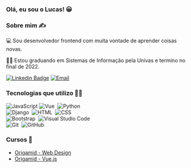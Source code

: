 ### Olá, eu sou o Lucas! 😀

### Sobre mim ✍️
💻 Sou desenvolvedor frontend com muita vontade de aprender coisas novas.

👨‍🎓 Estou graduando em Sistemas de Informação pela Univas e termino no final de 2022.

[![Linkedin Badge](https://img.shields.io/badge/-LinkedIn-blue?style=flat-square&logo=Linkedin&logoColor=white&link=https://www.linkedin.com/in/fagnerpsantos/)](https://br.linkedin.com/in/lucas-nery-57b476180/)
<a href="mailto:lucasnerytoledo@hotmail.com"><img alt="Email" src="https://img.shields.io/badge/-Outlook-blue?style=flat-square&logo=gmail" /></a> &nbsp;

### Tecnologias que utilizo 🧑‍💻

![JavaScript](https://img.shields.io/badge/JavaScript-F7DF1E?style=for-the-badge&logo=javascript&logoColor=black)
![Vue](https://img.shields.io/badge/Vue.js-42b983?style=for-the-badge&logo=vuejs)&nbsp;
![Python](https://img.shields.io/badge/Python-2d618c?style=for-the-badge&logo=python)&nbsp;<br>
![Django](https://img.shields.io/badge/Django-0C4B33?style=for-the-badge&logo=django)&nbsp;
![HTML](https://img.shields.io/badge/HTML-ffa500?style=for-the-badge&logo=HTML5)&nbsp;
![CSS](https://img.shields.io/badge/-CSS-264DE4?style=for-the-badge&logo=CSS3)&nbsp;<br>
![Bootstrap](https://img.shields.io/badge/-Bootstrap-6A429D?style=flat&logo=bootstrap)&nbsp;
![Visual Studio Code](https://img.shields.io/badge/-Visual%20Studio%20Code-23ACF4?style=flat&logo=visual-studio-code&logoColor=007ACC)&nbsp;<br>
![Git](https://img.shields.io/badge/-Git-E84E31?style=flat&logo=git)&nbsp;
![GitHub](https://img.shields.io/badge/-GitHub-05122A?style=flat&logo=github)&nbsp;

### Cursos 📜

- [Origamid - Web Design](https://www.origamid.com/certificate/764074c1/)
- [Origamid - Vue.js](https://www.origamid.com/certificate/4dba0e50/)
